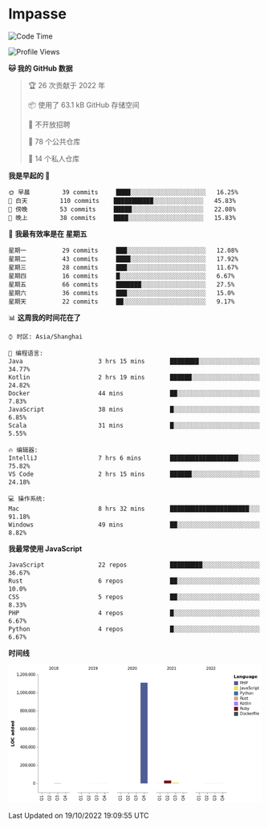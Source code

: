 # Impasse

<!--START_SECTION:waka-->
![Code Time](http://img.shields.io/badge/Code%20Time-1%2C578%20hrs%2034%20mins-blue)

![Profile Views](http://img.shields.io/badge/%E4%B8%AA%E4%BA%BA%E8%B5%84%E6%96%99%E8%A7%82%E7%9C%8B%E6%AC%A1%E6%95%B0-2-blue)

**🐱 我的 GitHub 数据** 

> 🏆 26 次贡献于 2022 年
 > 
> 📦  使用了 63.1 kB GitHub 存储空间 
 > 
> 🚫 不开放招聘
 > 
> 📜 78 个公共仓库 
 > 
> 🔑 14 个私人仓库  
 > 
**我是早起的 🐤** 

```text
🌞 早晨         39 commits     ████░░░░░░░░░░░░░░░░░░░░░   16.25% 
🌆 白天         110 commits    ███████████░░░░░░░░░░░░░░   45.83% 
🌃 傍晚         53 commits     █████░░░░░░░░░░░░░░░░░░░░   22.08% 
🌙 晚上         38 commits     ████░░░░░░░░░░░░░░░░░░░░░   15.83%

```
📅 **我最有效率是在 星期五** 

```text
星期一          29 commits     ███░░░░░░░░░░░░░░░░░░░░░░   12.08% 
星期二          43 commits     ████░░░░░░░░░░░░░░░░░░░░░   17.92% 
星期三          28 commits     ███░░░░░░░░░░░░░░░░░░░░░░   11.67% 
星期四          16 commits     █░░░░░░░░░░░░░░░░░░░░░░░░   6.67% 
星期五          66 commits     ███████░░░░░░░░░░░░░░░░░░   27.5% 
星期六          36 commits     ███░░░░░░░░░░░░░░░░░░░░░░   15.0% 
星期天          22 commits     ██░░░░░░░░░░░░░░░░░░░░░░░   9.17%

```


📊 **这周我的时间花在了** 

```text
⌚︎ 时区: Asia/Shanghai

💬 编程语言: 
Java                     3 hrs 15 mins       ████████░░░░░░░░░░░░░░░░░   34.77% 
Kotlin                   2 hrs 19 mins       ██████░░░░░░░░░░░░░░░░░░░   24.82% 
Docker                   44 mins             ██░░░░░░░░░░░░░░░░░░░░░░░   7.83% 
JavaScript               38 mins             █░░░░░░░░░░░░░░░░░░░░░░░░   6.85% 
Scala                    31 mins             █░░░░░░░░░░░░░░░░░░░░░░░░   5.55%

🔥 编辑器: 
IntelliJ                 7 hrs 6 mins        ███████████████████░░░░░░   75.82% 
VS Code                  2 hrs 15 mins       ██████░░░░░░░░░░░░░░░░░░░   24.18%

💻 操作系统: 
Mac                      8 hrs 32 mins       ██████████████████████░░░   91.18% 
Windows                  49 mins             ██░░░░░░░░░░░░░░░░░░░░░░░   8.82%

```

**我最常使用 JavaScript** 

```text
JavaScript               22 repos            █████████░░░░░░░░░░░░░░░░   36.67% 
Rust                     6 repos             ██░░░░░░░░░░░░░░░░░░░░░░░   10.0% 
CSS                      5 repos             ██░░░░░░░░░░░░░░░░░░░░░░░   8.33% 
PHP                      4 repos             █░░░░░░░░░░░░░░░░░░░░░░░░   6.67% 
Python                   4 repos             █░░░░░░░░░░░░░░░░░░░░░░░░   6.67%

```


**时间线**

![Chart not found](https://raw.githubusercontent.com/impasse/impasse/master/charts/bar_graph.png) 


 Last Updated on 19/10/2022 19:09:55 UTC
<!--END_SECTION:waka-->

